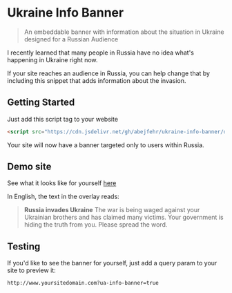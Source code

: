 # Ukraine Info Banner

> An embeddable banner with information about the situation in Ukraine designed for a Russian Audience

I recently learned that many people in Russia have no idea what's happening in Ukraine right now.

If your site reaches an audience in Russia, you can help change that by including this snippet that adds information about the invasion.

## Getting Started

Just add this script tag to your website

```html
<script src="https://cdn.jsdelivr.net/gh/abejfehr/ukraine-info-banner/dist/snippet.js"></script>
```

Your site will now have a banner targeted only to users within Russia.

## Demo site

See what it looks like for yourself [here](https://www.abefehr.com/ukraine-info-banner/?ua-info-banner=true)

In English, the text in the overlay reads:

> **Russia invades Ukraine**
> The war is being waged against your Ukrainian brothers and has claimed many victims.
> Your government is hiding the truth from you.
> Please spread the word.

## Testing

If you'd like to see the banner for yourself, just add a query param to your site to preview it:

```bash
http://www.yoursitedomain.com?ua-info-banner=true
```
